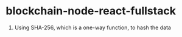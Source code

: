 # blockchain-node-react-fullstack

1. Using SHA-256, which is a one-way function, to hash the data

